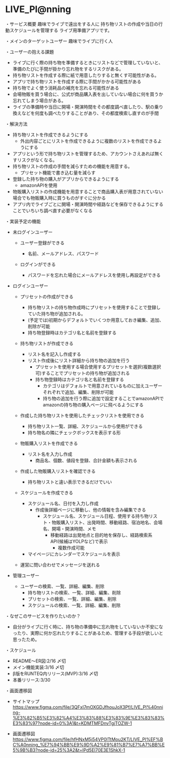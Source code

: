 # LIVE_Pl@nning
・サービス概要
  趣味でライブで遠出をする人に
  持ち物リストの作成や当日の行動スケジュールを管理する
  ライブ用準備アプリです。

・メインのターゲットユーザー
  趣味でライブに行く人

・ユーザーの抱える課題
  - ライブに行く際の持ち物を準備するときにリストなどで管理していないと、準備のたびに手間が掛かり忘れ物をするリスクがある。
  - 持ち物リストを作成する際に紙で用意したりすると無くす可能性がある。
  - アプリで持ち物リストを作成する際に手間がかかる可能性がある
  - 持ち物でよく使う消耗品の補充を忘れる可能性がある
  - 会場物販を買う場合に、公式が商品購入表を出していない場合に何を買うか忘れてしまう場合がある。
  - ライブの準備時や当日に開場・開演時間をその都度調べ直したり、駅の乗り換えなどを何度も調べたりすることがあり、その都度検索し直すのが手間

・解決方法
  - 持ち物リストを作成できるようにする
    - 外出内容ごとにリストを作成できるように複数のリストを作成できるようにする
  - アプリという形で持ち物リストを管理するため、アカウントさえあれば無くすリスクがなくなる。
  - 持ち物リストの作成の手間を減らすための機能を用意する。
    - プリセット機能で書き込む量を減らす
  - 登録した持ち物の購入がアプリからできるようにする
    - amazonAPIを使用
  - 物販購入リストの作成機能を用意することで商品購入表が用意されていない場合でも物販購入時に買うものがすぐに分かる
  - アプリ内でライブごとに開場・開演時間や経路などを保存できるようにすることでいちいち調べ直す必要がなくなる

・実装予定の機能
  - 未ログインユーザー
    - ユーザー登録ができる
      - 名前、メールアドレス、パスワード

    - ログインができる
      - パスワードを忘れた場合にメールアドレスを使用し再設定ができる

  - ログインユーザー
    - プリセットの作成ができる
      - 持ち物リストの持ち物作成時にプリセットを使用することで登録していた持ち物が追加される。
      - (予定では)初期からデフォルトでいくつか用意しておき編集、追加、削除が可能
      - 持ち物登録時はカテゴリ名と名前を登録する

    - 持ち物リストが作成できる
      - リスト名を記入し作成する
      - リスト作成後にリスト詳細から持ち物の追加を行う
        - プリセットを使用する場合使用するプリセットを選択(複数選択可)することでプリセットの持ち物が追加される
        - 持ち物登録時はカテゴリ名と名前を登録する
          - カテゴリはデフォルトで用意されているものに加えユーザーそれぞれで追加、編集、削除が可能
          - 持ち物の追加を行う際に追加で設定することでamazonAPIでamazonの持ち物の購入ページに飛べるようにする

    - 作成した持ち物リストを使用したチェックリストを使用できる
      - 持ち物リスト一覧、詳細、スケジュールから使用ができる
      - 持ち物名の隣にチェックボックスを表示する形

    - 物販購入リストを作成できる
      - リスト名を入力し作成
        - 商品名、個数、値段を登録、合計金額も表示される

    - 作成した物販購入リストを確認できる
      - 持ち物リストと違い表示できるだけでいい

    - スケジュールを作成できる
      - スケジュール名、日付を入力し作成
        - 作成後詳細ページに移動し、他の情報を含み編集できる
          - スケジュール名、スケジュール日程、使用する持ち物リスト・物販購入リスト、出発時間、移動経路、宿泊地名、会場名、開場・開演時間、メモ
            - 移動経路は出発地点と目的地を保存し、経路検索系API(候補はYOLPなど)で表示
              - 複数作成可能
      - マイページにカレンダーでスケジュールを表示

    - 運営に問い合わせでメッセージを送れる

  - 管理ユーザー
    - ユーザーの検索、一覧、詳細、編集、削除
      - 持ち物リストの検索、一覧、詳細、編集、削除
      - プリセットの検索、一覧、詳細、編集、削除
      - スケジュールの検索、一覧、詳細、編集、削除

・なぜこのサービスを作りたいのか？
  - 自分がライブに行く時に、持ち物の準備中に忘れ物をしていないか不安になったり、実際に何か忘れたりすることがあるため、管理する手段が欲しいと思ったため。

・スケジュール
  - README〜ER図:2/16 〆切
  - メイン機能実装:3/16 〆切
  - β版をRUNTEQ内リリース(MVP):3/16 〆切
  - 本番リリース:3/30

・画面遷移図
  - サイトマップ https://www.figma.com/file/3QFxI7mOXGDJfhouJoX3Pf/LIVE_Pl%40nning-%E3%82%B5%E3%82%A4%E3%83%88%E3%83%9E%E3%83%83%E3%83%97?node-id=0%3A1&t=KDMTMFDnvTgjTOZW-1

  - 画面遷移図 https://www.figma.com/file/hfHNxM5j54VP0lTtMou2KT/LIVE_Pl%EF%BC%A0nning_%E7%94%BB%E9%9D%A2%E9%81%B7%E7%A7%BB%E5%9B%B3?node-id=25%3A2&t=lPd5El70E3E1ShkX-1
